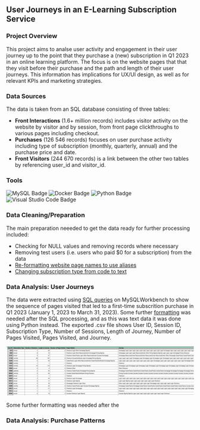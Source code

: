 ## User Journeys in an E-Learning Subscription Service

### Project Overview
This project aims to analse user activity and engagement in their user journey up to the point that they purchase a (new) subscription in Q1 2023 in an online learning platform. The focus is on the website pages that that they visit before their purchase and the path and length of their user journeys. This information has implications for UX/UI design, as well as for relevant KPIs and marketing strategies.

### Data Sources
The data is taken from an SQL database consisting of three tables: 
* __Front Interactions__ (1.6+ million records) includes visitor activity on the website by visitor and by session, from front page clickthroughs to various pages including checkout.
* __Purchases__ (126 546 records) focuses on user purchase activity including type of subscription (monthly, quarterly, annual) and the purchase price and date.
* __Front Visitors__ (244 670 records) is a link between the other two tables by referencing user_id and visitor_id.
 
### Tools

![MySQL Badge](https://img.shields.io/badge/MySQL-4479A1?logo=mysql&logoColor=fff&style=flat)
![Docker Badge](https://img.shields.io/badge/Docker-2496ED?logo=docker&logoColor=fff&style=flat)
![Python Badge](https://img.shields.io/badge/Python-3776AB?logo=python&logoColor=fff&style=flat)
![Visual Studio Code Badge](https://img.shields.io/badge/Visual%20Studio%20Code-007ACC?logo=visualstudiocode&logoColor=fff&style=flat)

### Data Cleaning/Preparation
The main preparation neeeded to get the data ready for further processing included:
* Checking for NULL values and removing records where necessary
* Removing test users (i.e. users who paid $0 for a subscription) from the data
* [Re-formatting website page names to use aliases](pre-processing/url_to_alias.sql)
* [Changing subscription type from code to text](pre-processing/reformat_purchase_type.sql)


### Data Analysis: User Journeys
The data were extracted using [SQL queries](user_journey_analysis/user_journey_by_quarter.sql) on MySQLWorkbench to show the sequence of pages visited that led to a first-time subscrition purchase in Q1 2023 (January 1, 2023 to March 31, 2023). Some further [formatting](data_formatting/formatting.py) was needed after the SQL processing, and as this was text data it was done using Python instead. The exported .csv file shows User ID, Session ID, Subscription Type, Number of Sessions, Length of Journey, Number of Pages Visited, Pages Visited, and Journey.


<img src="src/user_journey_file.png?raw=true"/>




Some further formatting was needed after the 

### Data Analysis: Purchase Patterns
